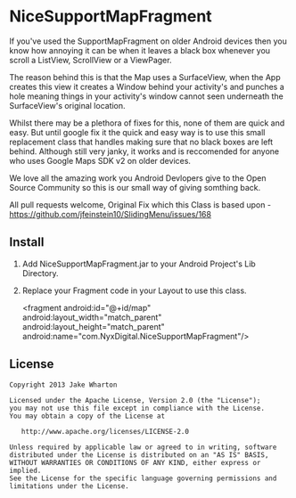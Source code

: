 NiceSupportMapFragment
======================

If you've used the SupportMapFragment on older Android devices then you know how annoying it can be when it leaves a black box whenever you scroll a ListView, ScrollView or a ViewPager.

The reason behind this is that the Map uses a SurfaceView, when the App creates this view it creates a Window behind your activity's and punches a hole meaning things in your activity's window cannot seen underneath the SurfaceView's original location. 

Whilst there may be a plethora of fixes for this, none of them are quick and easy.  But until google fix it the quick and easy way is to use this small replacement class that handles making sure that no black boxes are left behind. Although still very janky, it works and is reccomended for anyone who uses Google Maps SDK v2 on older devices.

We love all the amazing work you Android Devlopers give to the Open Source Community so this is our small way of giving somthing back.

All pull requests welcome, Original Fix which this Class is based upon -  https://github.com/jfeinstein10/SlidingMenu/issues/168

Install
-------

1. Add NiceSupportMapFragment.jar to your Android Project's Lib Directory.
2. Replace your Fragment code in your Layout to use this class.

    &lt;fragment
    android:id="@+id/map"
    android:layout_width="match_parent"
    android:layout_height="match_parent"
    android:name="com.NyxDigital.NiceSupportMapFragment"/&gt;



License
-------

    Copyright 2013 Jake Wharton

    Licensed under the Apache License, Version 2.0 (the "License");
    you may not use this file except in compliance with the License.
    You may obtain a copy of the License at

       http://www.apache.org/licenses/LICENSE-2.0

    Unless required by applicable law or agreed to in writing, software
    distributed under the License is distributed on an "AS IS" BASIS,
    WITHOUT WARRANTIES OR CONDITIONS OF ANY KIND, either express or implied.
    See the License for the specific language governing permissions and
    limitations under the License.
